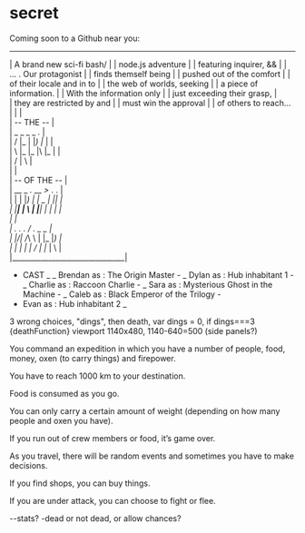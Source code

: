# secret

Coming soon to a Github near you:
_________________________________
|  A brand new sci-fi bash/     |
|  node.js adventure            |
|  featuring inquirer, &&       |
|  ... . Our protagonist        |
|  finds themself being         | 
|  pushed out of the comfort    | 
|  of their locale and in to    |
|  the web of worlds, seeking   |
|  a piece of information.      | 
|  With the information only    |
|  just exceeding their grasp,  |  
|  they are restricted by and   |
|  must win the approval        |
|  of others to reach...        |
|                               |                     
|        -- THE --              |                     
|       _   _  _   _  _._       |                     
|   /  |_  |  |_) |_   |        |                     
|   \  |_  |_ |\  |_   |        |                     
|   /         | \               |                     
|                               |                     
|       -- OF THE --            |                     
|    __   _  _._  __  _>_ . .   |                     
|   |  | |_)  |  | _   |  |\|   |                     
|   |__| | \ _|_ |__| _|_ | |   |                    
|                               |                   
|      .  .  .  / _._  _  _     |                  
|      |\/| /_\ \  |  |_ |_)    |                 
|      |  | | | /  |  |_ | \    |                     
|_______________________________|

- CAST _
_ Brendan as : The Origin Master -
_ Dylan as : Hub inhabitant 1 -
_ Charlie as : Raccoon Charlie -
_ Sara as : Mysterious Ghost in the Machine -
_ Caleb as : Black Emperor of the Trilogy -
- Evan as : Hub inhabitant 2 _


3 wrong choices, "dings", then death, var dings = 0, if dings===3 {deathFunction}
viewport 1140x480, 1140-640=500 (side panels?)

You command an expedition in which you have a number of people, food, money, oxen (to carry things) and firepower.

You have to reach 1000 km to your destination.

Food is consumed as you go.

You can only carry a certain amount of weight (depending on how many people and oxen you have).

If you run out of crew members or food, it’s game over.

As you travel, there will be random events and sometimes you have to make decisions.

If you find shops, you can buy things.

If you are under attack, you can choose to fight or flee.

--stats?
    -dead or not dead, or allow chances?